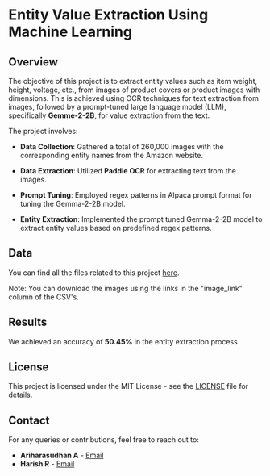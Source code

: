 # Entity Value Extraction Using Machine Learning

## Overview

The objective of this project is to extract entity values such as item weight, height, voltage, etc., from images of product covers or product images with dimensions. This is achieved using OCR techniques for text extraction from images, followed by a prompt-tuned large language model (LLM), specifically **Gemme-2-2B**, for value extraction from the text.

The project involves:

- **Data Collection**: Gathered a total of 260,000 images with the corresponding entity names from the Amazon website.
  
- **Data Extraction**: Utilized **Paddle OCR** for extracting text from the images.
  
- **Prompt Tuning**: Employed regex patterns in Alpaca prompt format for tuning the Gemma-2-2B model.
  
- **Entity Extraction**: Implemented the prompt tuned Gemma-2-2B model to extract entity values based on predefined regex patterns.

## Data

You can find all the files related to this project [here](https://drive.google.com/drive/folders/1dp2gcMbzfNw560pne8zdnxniH72sUNwn?usp=sharing).

Note: You can download the images using the links in the "image_link" column of the CSV's.

## Results

We achieved an accuracy of **50.45%** in the entity extraction process

## License

This project is licensed under the MIT License - see the [LICENSE](LICENSE) file for details.

## Contact

For any queries or contributions, feel free to reach out to:
- **Ariharasudhan A** - [Email](mailto:ariadaikalam1234@gmail.com)
- **Harish R** - [Email](mailto:harishsekar2004@gmail.com)
